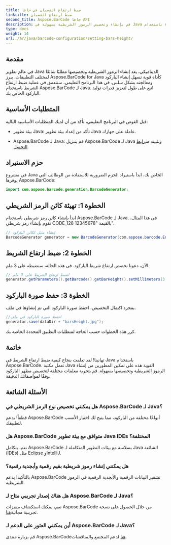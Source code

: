 ```yaml
---
title: ضبط ارتفاع القضبان في جافا
linktitle: ضبط ارتفاع القضبان
second_title: Aspose.BarCode جافا API
description: قم بإنشاء وتخصيص الرموز الشريطية بسهولة في Java باستخدام Aspose.BarCode. قم بتعيين ارتفاع الشريط واختيار الأنواع وتعزيز قدرات التطبيق الخاص بك.
type: docs
weight: 14
url: /ar/java/barcode-configuration/setting-bars-height/
---
```


## مقدمة

في عالم تطوير Java الديناميكي، يعد إنشاء الرموز الشريطية وتخصيصها مطلبًا شائعًا لمختلف التطبيقات. يبرز Aspose.BarCode for Java كأداة قوية تسهل إنشاء الباركود ومعالجته بشكل سلس. في هذا البرنامج التعليمي، سنتعمق في عملية ضبط ارتفاع الشريط باستخدام Aspose.BarCode لـ Java. اتبع على طول لتعزيز قدرات توليد الباركود الخاص بك.

## المتطلبات الأساسية

قبل الغوص في البرنامج التعليمي، تأكد من أن لديك المتطلبات الأساسية التالية:

- بيئة تطوير Java: تأكد من إعداد بيئة تطوير Java عاملة على جهازك.

-  Aspose.BarCode لـ Java: قم بتنزيل Aspose.BarCode لـ Java وتثبيته من[رابط التحميل](https://releases.aspose.com/barcode/java/).

## حزم الاستيراد

في مشروع Java الخاص بك، ابدأ باستيراد الحزم الضرورية للاستفادة من الوظائف التي يوفرها Aspose.BarCode:

```java
import com.aspose.barcode.generation.BarcodeGenerator;
```

## الخطوة 1: تهيئة كائن الرمز الشريطي

ابدأ بإنشاء كائن رمز شريطي باستخدام Aspose.BarCode لـ Java. في هذا المثال، نقوم بإنشاء رمز شريطي CODE_128 بالقيمة "12345678".

```java
// إنشاء مثيل لكائن الباركود
BarcodeGenerator generator = new BarcodeGenerator(com.aspose.barcode.EncodeTypes.CODE_128, "12345678");
```

## الخطوة 2: ضبط ارتفاع الشريط

الآن، دعونا نخصص ارتفاع شريط الباركود. في هذه الحالة، سنضبطه على 3 ملم.

```java
// اضبط ارتفاع الشريط على 3 ملم
generator.getParameters().getBarcode().getBarHeight().setMillimeters(3.0f);
```

## الخطوة 3: حفظ صورة الباركود

بمجرد اكتمال التخصيص، احفظ صورة الباركود التي تم إنشاؤها في ملف.

```java
//احفظ صورة الباركود في ملف
generator.save(dataDir + "barsHeight.jpg");
```

كرر هذه الخطوات حسب الحاجة لمتطلبات التطبيق المحددة الخاصة بك.

## خاتمة

تهانينا! لقد تعلمت بنجاح كيفية ضبط ارتفاع الشريط في Java باستخدام Aspose.BarCode. تعمل مكتبة Java القوية هذه على تمكين المطورين من إنشاء الرموز الشريطية وتخصيصها بسهولة. قم بتجربة معلمات مختلفة لتخصيص مظهر الباركود وفقًا لمواصفاتك الدقيقة.

## الأسئلة الشائعة

### هل يمكنني تخصيص نوع الرمز الشريطي في Aspose.BarCode لـ Java؟
قطعاً! يدعم Aspose.BarCode أنواعًا مختلفة من الباركود، مما يتيح لك اختيار الأنسب لتطبيقك.

### هل Aspose.BarCode متوافق مع بيئة تطوير Java IDEs المختلفة؟
نعم، يتكامل Aspose.BarCode بسلاسة مع بيئات التطوير المتكاملة لـ Java الشائعة (IDEs) مثل Eclipse وIntelliJ.

### هل يمكنني إنشاء رموز شريطية بقيم رقمية وأبجدية رقمية؟
بالتأكيد! يدعم Aspose.BarCode تشفير البيانات الرقمية والأبجدية الرقمية في الرموز الشريطية.

### هل هناك إصدار تجريبي متاح لـ Aspose.BarCode لـ Java؟
 نعم، يمكنك استكشاف مميزات Aspose.BarCode من خلال الحصول على نسخة تجريبية مجانية[هنا](https://releases.aspose.com/).

### أين يمكنني العثور على الدعم لـ Aspose.BarCode لـ Java؟
 قم بزيارة منتدى Aspose.BarCode[هنا](https://forum.aspose.com/c/barcode/13) لدعم المجتمع والمناقشات.

